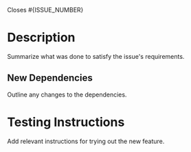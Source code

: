 Closes #{ISSUE_NUMBER}

# Description

Summarize what was done to satisfy the issue's requirements.

## New Dependencies

Outline any changes to the dependencies.

# Testing Instructions

Add relevant instructions for trying out the new feature.
